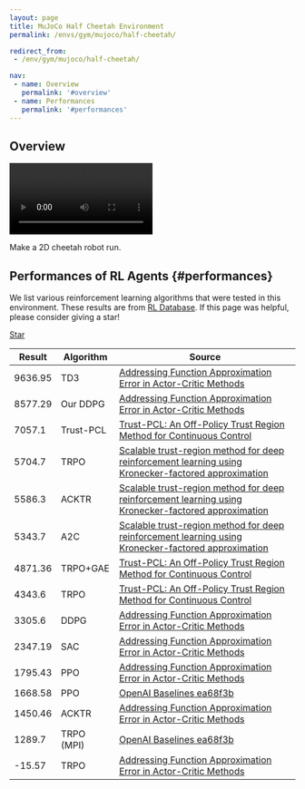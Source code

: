 ```yaml
---
layout: page
title: MuJoCo Half Cheetah Environment
permalink: /envs/gym/mujoco/half-cheetah/

redirect_from:
 - /env/gym/mujoco/half-cheetah/

nav:
 - name: Overview
   permalink: '#overview'
 - name: Performances
   permalink: '#performances'
---
```



## Overview

<video style="max-width: 50%" autoplay loop mute controls>
    <source src='assets/_pages/envs/gym/mujoco/HalfCheetah.mp4' >
</video>

Make a 2D cheetah robot run.

## Performances of RL Agents {#performances}

We list various reinforcement learning algorithms that were tested in this environment. These results are from [RL Database](https://github.com/seungjaeryanlee/rldb). If this page was helpful, please consider giving a star!

<!-- Place this tag where you want the button to render. -->
<a class="github-button" href="https://github.com/seungjaeryanlee/rldb" data-icon="octicon-star" data-size="large" data-show-count="true" aria-label="Star seungjaeryanlee/rldb on GitHub">Star</a>
<!-- Place this tag in your head or just before your close body tag. -->
<script async defer src="https://buttons.github.io/buttons.js"></script>

| Result | Algorithm | Source |
|--------|-----------|--------|
| 9636.95 | TD3 | [Addressing Function Approximation Error in Actor-Critic Methods](https://arxiv.org/abs/1802.09477) |
| 8577.29 | Our DDPG | [Addressing Function Approximation Error in Actor-Critic Methods](https://arxiv.org/abs/1802.09477) |
| 7057.1 | Trust-PCL | [Trust-PCL: An Off-Policy Trust Region Method for Continuous Control](https://arxiv.org/abs/1707.01891) |
| 5704.7 | TRPO | [Scalable trust-region method for deep reinforcement learning using Kronecker-factored approximation](https://arxiv.org/abs/1708.05144) |
| 5586.3 | ACKTR | [Scalable trust-region method for deep reinforcement learning using Kronecker-factored approximation](https://arxiv.org/abs/1708.05144) |
| 5343.7 | A2C | [Scalable trust-region method for deep reinforcement learning using Kronecker-factored approximation](https://arxiv.org/abs/1708.05144) |
| 4871.36 | TRPO+GAE | [Trust-PCL: An Off-Policy Trust Region Method for Continuous Control](https://arxiv.org/abs/1707.01891) |
| 4343.6 | TRPO | [Trust-PCL: An Off-Policy Trust Region Method for Continuous Control](https://arxiv.org/abs/1707.01891) |
| 3305.6 | DDPG | [Addressing Function Approximation Error in Actor-Critic Methods](https://arxiv.org/abs/1802.09477) |
| 2347.19 | SAC | [Addressing Function Approximation Error in Actor-Critic Methods](https://arxiv.org/abs/1802.09477) |
| 1795.43 | PPO | [Addressing Function Approximation Error in Actor-Critic Methods](https://arxiv.org/abs/1802.09477) |
| 1668.58 | PPO | [OpenAI Baselines ea68f3b](https://github.com/openai/baselines) |
| 1450.46 | ACKTR | [Addressing Function Approximation Error in Actor-Critic Methods](https://arxiv.org/abs/1802.09477) |
| 1289.7 | TRPO (MPI) | [OpenAI Baselines ea68f3b](https://github.com/openai/baselines) |
| -15.57 | TRPO | [Addressing Function Approximation Error in Actor-Critic Methods](https://arxiv.org/abs/1802.09477) |

